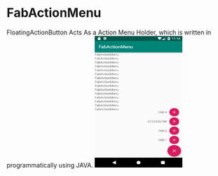 # FabActionMenu
FloatingActionButton Acts As a Action Menu Holder, which is written in programmatically using JAVA.
<img src="https://github.com/Rameshkumarpolavarapu/FabActionMenu/blob/master/app/src/main/res/drawable/screenshot_1526881569.png" alt="FabActionMenu Screenshot 1" width="200" height="300">




